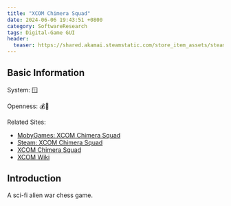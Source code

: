 ```yaml
---
title: "XCOM Chimera Squad"
date: 2024-06-06 19:43:51 +0800
category: SoftwareResearch
tags: Digital-Game GUI
header:
  teaser: https://shared.akamai.steamstatic.com/store_item_assets/steam/apps/882100/header.jpg?t=1603903072
---
```


## Basic Information

System: 🪟

Openness: 💰📕

Related Sites:

* [MobyGames: XCOM Chimera Squad](https://www.mobygames.com/game/144869/xcom-chimera-squad/)
* [Steam: XCOM Chimera Squad](https://store.steampowered.com/app/882100/XCOM_Chimera_Squad/)
* [XCOM Chimera Squad](https://www.xcom.com/chimera-squad/)
* [XCOM Wiki](https://xcom.fandom.com/wiki/XCOM_Wiki)

## Introduction

A sci-fi alien war chess game.

